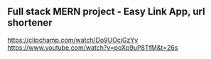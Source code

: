 ## Full stack MERN project - Easy Link App, url shortener


https://clipchamp.com/watch/Do9UOciGzYv
https://www.youtube.com/watch?v=poXp9uP8TfM&t=26s
